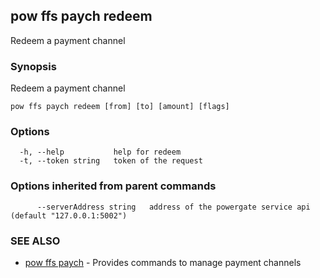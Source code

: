 ## pow ffs paych redeem

Redeem a payment channel

### Synopsis

Redeem a payment channel

```
pow ffs paych redeem [from] [to] [amount] [flags]
```

### Options

```
  -h, --help           help for redeem
  -t, --token string   token of the request
```

### Options inherited from parent commands

```
      --serverAddress string   address of the powergate service api (default "127.0.0.1:5002")
```

### SEE ALSO

* [pow ffs paych](pow_ffs_paych.md)	 - Provides commands to manage payment channels

